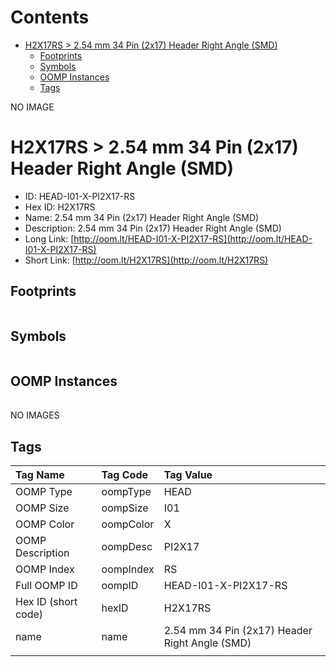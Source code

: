 



Contents
========

* [H2X17RS > 2.54 mm 34 Pin (2x17) Header Right Angle (SMD)](#h2x17rs--254-mm-34-pin-2x17-header-right-angle-smd)
	* [Footprints](#footprints)
	* [Symbols](#symbols)
	* [OOMP Instances](#oomp-instances)
	* [Tags](#tags)
  
NO IMAGE  
# H2X17RS > 2.54 mm 34 Pin (2x17) Header Right Angle (SMD)

- ID: HEAD-I01-X-PI2X17-RS
- Hex ID: H2X17RS
- Name: 2.54 mm 34 Pin (2x17) Header Right Angle (SMD)
- Description: 2.54 mm 34 Pin (2x17) Header Right Angle (SMD)
- Long Link: [http://oom.lt/HEAD-I01-X-PI2X17-RS](http://oom.lt/HEAD-I01-X-PI2X17-RS)
- Short Link: [http://oom.lt/H2X17RS](http://oom.lt/H2X17RS)

## Footprints
  

||||
| :--- | :--- | :--- |

## Symbols
  

||||
| :--- | :--- | :--- |

## OOMP Instances
  

||||
| :--- | :--- | :--- |
  
NO IMAGES  
## Tags
  

|Tag Name|Tag Code|Tag Value|
| :--- | :--- | :--- |
|OOMP Type|oompType|HEAD|
|OOMP Size|oompSize|I01|
|OOMP Color|oompColor|X|
|OOMP Description|oompDesc|PI2X17|
|OOMP Index|oompIndex|RS|
|Full OOMP ID|oompID|HEAD-I01-X-PI2X17-RS|
|Hex ID (short code)|hexID|H2X17RS|
|name|name|2.54 mm 34 Pin (2x17) Header Right Angle (SMD)|
||||
